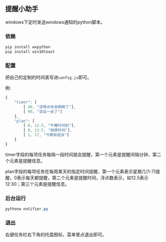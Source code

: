 ## 提醒小助手

windows下定时发送windows通知的python脚本。

### 依赖

````powershell
pip install wxpython
pip install win10toast
````

### 配置

把自己的定制的时间表写进`config.js`即可。

例:

````js
{
    "timer": [
        [ 40, "该喝水休息眼睛了"],
        [ 90, "该站一会了"]
    ],
    "plan": [
        [ 0, 12.5, "午睡时间到"],
        [ 0, 13.5, "咖啡时间"],
        [ 1, 17, "今晚有组会"]
    ]
}
````

timer字段的每项任务每隔一段时间就会提醒，第一个元素是提醒间隔分钟，第二个元素是提醒信息。

plan字段的每项任务在每周某天的指定时间提醒，第一个元素表示星期几(1-7)提醒，0表示每天都提醒，第二个元素是提醒时间，浮点数表示，如12.5表示12:30；第三个元素是提醒信息。

### 后台运行

````powershell
pythonw notifier.py
````

### 退出

右键任务栏右下角的托盘图标，菜单里点退出即可。

